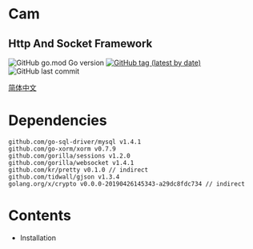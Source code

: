 # Cam 
## Http And Socket Framework

![GitHub go.mod Go version](https://img.shields.io/github/go-mod/go-version/go-cam/cam?color=red)
[![GitHub tag (latest by date)](https://img.shields.io/github/v/tag/go-cam/cam)](https://github.com/go-cam/cam/tags)
![GitHub last commit](https://img.shields.io/github/last-commit/go-cam/cam)

[简体中文](https://github.com/go-cam/cam/blob/master/doc/README.zh-cn.md)

# Dependencies
	github.com/go-sql-driver/mysql v1.4.1
	github.com/go-xorm/xorm v0.7.9
	github.com/gorilla/sessions v1.2.0
	github.com/gorilla/websocket v1.4.1
	github.com/kr/pretty v0.1.0 // indirect
	github.com/tidwall/gjson v1.3.4
	golang.org/x/crypto v0.0.0-20190426145343-a29dc8fdc734 // indirect

# Contents

- Installation
